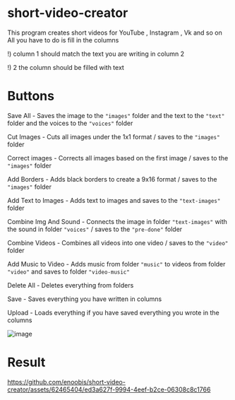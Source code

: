 # short-video-creator

This program creates short videos for YouTube , Instagram , Vk and so on
All you have to do is fill in the columns

!) column 1 should match the text you are writing in column 2

!) 2 the column should be filled with text

# Buttons 

Save All - Saves the image to the `"images"` folder and the text to the `"text"` folder and the voices to the `"voices"` folder 

Cut Images - Сuts all images under the 1x1 format / saves to the `"images"` folder

Correct images - Сorrects all images based on the first image / saves to the `"images"` folder

Add Borders - Adds black borders to create a 9x16 format / saves to the `"images"` folder

Add Text to Images - Adds text to images and saves to the `"text-images"` folder

Combine Img And Sound - Connects the image in folder `"text-images"` with the sound in folder `"voices"`  / saves to the `"pre-done"` folder

Combine Videos - Combines all videos into one video  / saves to the `"video"` folder

Add Music to Video - Adds music from folder `"music"` to videos from folder `"video"` and saves to folder `"video-music"`

Delete All - Deletes everything from folders


Save - Saves everything you have written in columns

Upload - Loads everything if you have saved everything you wrote in the columns


![image](https://github.com/enoobis/short-video-creator/assets/62465404/2223e59a-27c4-4f5e-bfbb-ac32672a786a)

# Result

https://github.com/enoobis/short-video-creator/assets/62465404/ed3a627f-9994-4eef-b2ce-06308c8c1766



